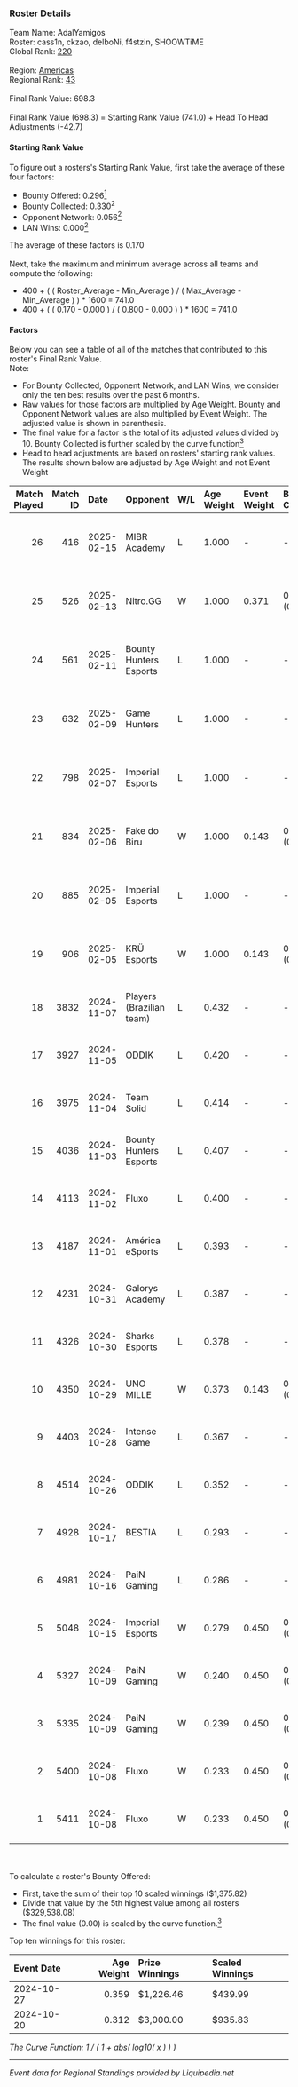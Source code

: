 ### Roster Details<br />
Team Name: AdalYamigos<br />
Roster: cass1n, ckzao, delboNi, f4stzin, SHOOWTiME<br />
Global Rank: [220](../standings_global.md)<br />
<br />
Region: [Americas]( ../standings_americas.md)<br />
Regional Rank: [43]( ../standings_americas.md)<br />
<br />
Final Rank Value:  698.3<br />
<br />
Final Rank Value (698.3) = Starting Rank Value (741.0) + Head To Head Adjustments (-42.7)<br />

#### Starting Rank Value<br />
To figure out a rosters's Starting Rank Value, first take the average of these four factors:<br />
- Bounty Offered: 0.296[<sup>1</sup>](#table2)
- Bounty Collected: 0.330[<sup>2</sup>](#table1)
- Opponent Network: 0.056[<sup>2</sup>](#table1)
- LAN Wins: 0.000[<sup>2</sup>](#table1)

The average of these factors is 0.170<br />
<br />
Next, take the maximum and minimum average across all teams and compute the following:<br />
- 400 + ( ( Roster_Average - Min_Average ) / ( Max_Average - Min_Average ) ) * 1600 = 741.0
- 400 + ( ( 0.170 - 0.000 ) / ( 0.800 - 0.000 ) ) * 1600 = 741.0


#### Factors<br />
Below you can see a table of all of the matches that contributed to this roster's Final Rank Value.<br />
Note:<br />

- For Bounty Collected, Opponent Network, and LAN Wins, we consider only the ten best results over the past 6 months.
- Raw values for those factors are multiplied by Age Weight. Bounty and Opponent Network values are also multiplied by Event Weight. The adjusted value is shown in parenthesis.
- The final value for a factor is the total of its adjusted values divided by 10. Bounty Collected is further scaled by the curve function[<sup>3</sup>](#curveFunction)
- Head to head adjustments are based on rosters' starting rank values. The results shown below are adjusted by Age Weight and not Event Weight
<span id="table1"></span><br />


| Match Played | Match ID | Date       | Opponent                 | W/L | Age Weight | Event Weight | Bounty Collected | Opponent Network | LAN Wins  | H2H Adj. | Roster                                     |
| -: | -: | :- | :- | :- | :- | :- | :- | :- | :- | -: | :- |
|           26 |      416 | 2025-02-15 | MIBR Academy             | L   | 1.000      | -            | -                | -                | -         |   -16.19 | cass1n, ckzao, delboNi, f4stzin, SHOOWTiME |
|           25 |      526 | 2025-02-13 | Nitro.GG                 | W   | 1.000      | 0.371        | 0.002 (0.001)    | 0.512 (0.190)    | 0 (0.000) |    12.56 | cass1n, ckzao, delboNi, f4stzin, SHOOWTiME |
|           24 |      561 | 2025-02-11 | Bounty Hunters Esports   | L   | 1.000      | -            | -                | -                | -         |   -13.97 | cass1n, ckzao, delboNi, f4stzin, SHOOWTiME |
|           23 |      632 | 2025-02-09 | Game Hunters             | L   | 1.000      | -            | -                | -                | -         |   -17.72 | cass1n, ckzao, delboNi, f4stzin, SHOOWTiME |
|           22 |      798 | 2025-02-07 | Imperial Esports         | L   | 1.000      | -            | -                | -                | -         |    -5.84 | cass1n, ckzao, delboNi, f4stzin, SHOOWTiME |
|           21 |      834 | 2025-02-06 | Fake do Biru             | W   | 1.000      | 0.143        | 0.000 (0.000)    | 0.292 (0.042)    | 0 (0.000) |    11.46 | cass1n, ckzao, delboNi, f4stzin, SHOOWTiME |
|           20 |      885 | 2025-02-05 | Imperial Esports         | L   | 1.000      | -            | -                | -                | -         |    -5.85 | cass1n, ckzao, delboNi, f4stzin, SHOOWTiME |
|           19 |      906 | 2025-02-05 | KRÜ Esports              | W   | 1.000      | 0.143        | 0.001 (0.000)    | 0.131 (0.019)    | 0 (0.000) |    14.10 | cass1n, ckzao, delboNi, f4stzin, SHOOWTiME |
|           18 |     3832 | 2024-11-07 | Players (Brazilian team) | L   | 0.432      | -            | -                | -                | -         |    -6.29 | cass1n, delboNi, f4stzin, iDk, pesadelo    |
|           17 |     3927 | 2024-11-05 | ODDIK                    | L   | 0.420      | -            | -                | -                | -         |    -4.66 | cass1n, delboNi, f4stzin, iDk, pesadelo    |
|           16 |     3975 | 2024-11-04 | Team Solid               | L   | 0.414      | -            | -                | -                | -         |    -4.45 | cass1n, delboNi, f4stzin, iDk, pesadelo    |
|           15 |     4036 | 2024-11-03 | Bounty Hunters Esports   | L   | 0.407      | -            | -                | -                | -         |    -7.01 | cass1n, delboNi, f4stzin, iDk, pesadelo    |
|           14 |     4113 | 2024-11-02 | Fluxo                    | L   | 0.400      | -            | -                | -                | -         |    -3.26 | cass1n, delboNi, f4stzin, iDk, pesadelo    |
|           13 |     4187 | 2024-11-01 | América eSports          | L   | 0.393      | -            | -                | -                | -         |    -8.59 | cass1n, delboNi, f4stzin, iDk, pesadelo    |
|           12 |     4231 | 2024-10-31 | Galorys Academy          | L   | 0.387      | -            | -                | -                | -         |    -8.30 | cass1n, delboNi, f4stzin, iDk, pesadelo    |
|           11 |     4326 | 2024-10-30 | Sharks Esports           | L   | 0.378      | -            | -                | -                | -         |    -2.29 | cass1n, delboNi, f4stzin, iDk, pesadelo    |
|           10 |     4350 | 2024-10-29 | UNO MILLE                | W   | 0.373      | 0.143        | 0.010 (0.001)    | 0.522 (0.028)    | 0 (0.000) |     5.44 | cass1n, delboNi, f4stzin, iDk, pesadelo    |
|            9 |     4403 | 2024-10-28 | Intense Game             | L   | 0.367      | -            | -                | -                | -         |    -7.34 | cass1n, delboNi, f4stzin, iDk, Kaos        |
|            8 |     4514 | 2024-10-26 | ODDIK                    | L   | 0.352      | -            | -                | -                | -         |    -4.73 | cass1n, delboNi, f4stzin, iDk, pesadelo    |
|            7 |     4928 | 2024-10-17 | BESTIA                   | L   | 0.293      | -            | -                | -                | -         |    -2.67 | cass1n, delboNi, f4stzin, iDk, shz         |
|            6 |     4981 | 2024-10-16 | PaiN Gaming              | L   | 0.286      | -            | -                | -                | -         |    -0.08 | cass1n, delboNi, f4stzin, iDk, shz         |
|            5 |     5048 | 2024-10-15 | Imperial Esports         | W   | 0.279      | 0.450        | 0.092 (0.012)    | 0.562 (0.071)    | 0 (0.000) |     6.87 | cass1n, delboNi, f4stzin, iDk, shz         |
|            4 |     5327 | 2024-10-09 | PaiN Gaming              | W   | 0.240      | 0.450        | 0.323 (0.035)    | 0.549 (0.059)    | 0 (0.000) |     7.48 | cass1n, delboNi, f4stzin, iDk, shz         |
|            3 |     5335 | 2024-10-09 | PaiN Gaming              | W   | 0.239      | 0.450        | 0.323 (0.035)    | 0.549 (0.059)    | 0 (0.000) |     7.48 | cass1n, delboNi, f4stzin, iDk, shz         |
|            2 |     5400 | 2024-10-08 | Fluxo                    | W   | 0.233      | 0.450        | 0.056 (0.006)    | 0.423 (0.044)    | 0 (0.000) |     5.53 | cass1n, delboNi, f4stzin, iDk, shz         |
|            1 |     5411 | 2024-10-08 | Fluxo                    | W   | 0.233      | 0.450        | 0.056 (0.006)    | 0.423 (0.044)    | 0 (0.000) |     5.61 | cass1n, delboNi, f4stzin, iDk, shz         |

<br />
<span id="table2"></span><br />
To calculate a roster's Bounty Offered:<br />

- First, take the sum of their top 10 scaled winnings ($1,375.82)
- Divide that value by the 5th highest value among all rosters ($329,538.08)
- The final value (0.00) is scaled by the curve function.[<sup>3</sup>](#curveFunction)

Top ten winnings for this roster:<br />

| Event Date | Age Weight | Prize Winnings | Scaled Winnings |
| :- | -: | :- | :- |
| 2024-10-27 |      0.359 | $1,226.46      | $439.99         |
| 2024-10-20 |      0.312 | $3,000.00      | $935.83         |


<span id="curveFunction"></span>_The Curve Function: 1 / ( 1 + abs( log10( x ) ) )_<br />

---
_Event data for Regional Standings provided by Liquipedia.net_<br />

